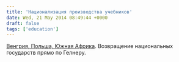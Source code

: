 ```yaml
---
title: 'Национализация производства учебников'
date: Wed, 21 May 2014 08:49:44 +0000
draft: false
tags: ['education']
---
```


[Венгрия, Польша, Южная Африка](http://publishingperspectives.com/2014/02/can-textbook-nationalization-curb-profiteering-publishers/). Возвращение национальных государств прямо по Гелнеру.